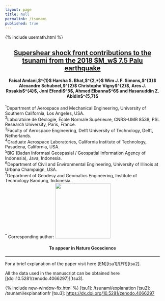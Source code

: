 ```yaml
---
layout: page
title: null
permalink: /tsunami
published: true
---
```


{% include usemath.html %}

<h2 align="center"><a href="https://harshasbhat.github.io/files/AmlaniBhatSimons2020a.pdf"> Supershear shock front contributions to the tsunami from the 2018 $M_w$ 7.5 Palu earthquake</a></h2>	
<h4 align="center">Faisal Amlani,$^{1}$ Harsha S. Bhat,$^{2,*}$ Wim J. F. Simons,$^{3}$ Alexandre Schubnel,$^{2}$ Christophe Vigny$^{2}$, Ares J. Rosakis$^{4}$, Joni Efendi$^5$, Ahmed Elbanna$^6$ and Hasanuddin Z. Abidin$^{5,7}$</h4>

$^1$Department of Aerospace and Mechanical Engineering, University of Southern California, Los Angeles, USA.<br>
$^2$Laboratoire de Géologie, École Normale Supérieure, CNRS-UMR 8538, PSL Research University, Paris, France.<br>
$^3$Faculty of Aerospace Engineering, Delft University of Technology, Delft, Netherlands.<br>
$^4$Graduate Aerospace Laboratories, California Institute of Technology, Pasadena, California, USA.<br>
$^5$BIG (Badan Informasi Geospasial / Geospatial Information Agency of Indonesia), Java, Indonesia.<br>
$^6$Department of Civil and Environmental Engineering, University of Illinois at Urbana Champaign, USA.<br>
$^7$Department of Geodesy and Geomatics Engineering, Institute of Technology Bandung, Indonesia.<br>
$^*$ Corresponding author: <img src="{{site.baseurl}}/images/email.png" class="responsive"><br>

<h4 align="Center">To appear in Nature Geoscience</h4>
<hr>
For a brief explanation of the paper visit here [EN][tsu1]/[FR][tsu2]. 

All the data used in the manuscript can be obtained here [(doi:10.5281/zenodo.4066297)][tsu3].

<style>
.responsive {
  width: 180px;
  max-width: 300px;
  height: auto;
}
</style>
{% include new-window-fix.html %}
[tsu1]: /tsunami/explanation
[tsu2]: /tsunami/explanationfr
[tsu3]: https://dx.doi.org/10.5281/zenodo.4066297


